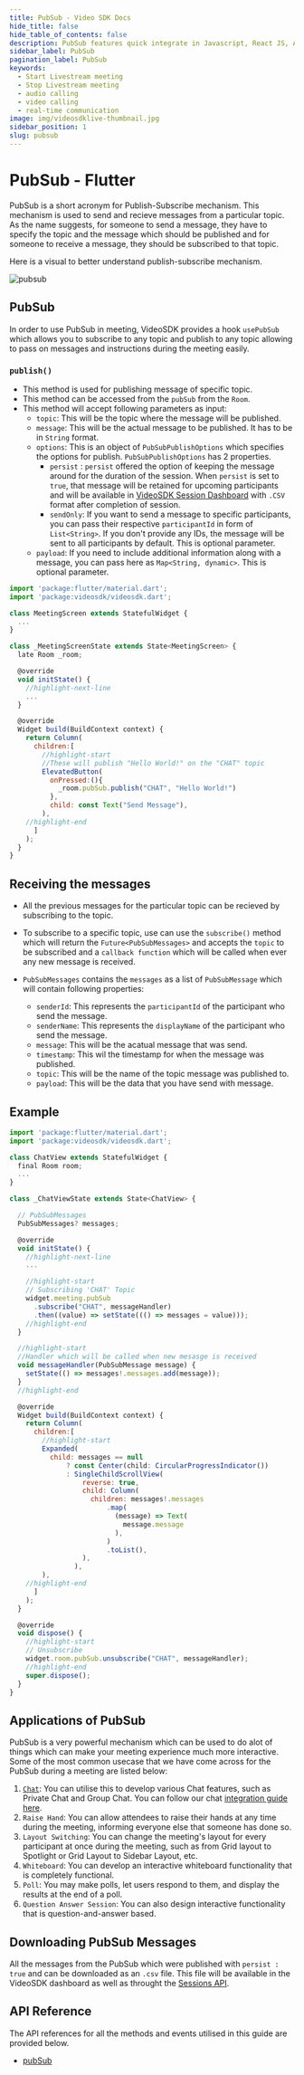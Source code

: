 ```yaml
---
title: PubSub - Video SDK Docs
hide_title: false
hide_table_of_contents: false
description: PubSub features quick integrate in Javascript, React JS, Android, IOS, React Native, Flutter with Video SDK to add live video & audio conferencing to your applications.
sidebar_label: PubSub
pagination_label: PubSub
keywords:
  - Start Livestream meeting
  - Stop Livestream meeting
  - audio calling
  - video calling
  - real-time communication
image: img/videosdklive-thumbnail.jpg
sidebar_position: 1
slug: pubsub
---
```


# PubSub - Flutter

PubSub is a short acronym for Publish-Subscribe mechanism. This mechanism is used to send and recieve messages from a particular topic. As the name suggests, for someone to send a message, they have to specify the topic and the message which should be published and for someone to receive a message, they should be subscribed to that topic.

Here is a visual to better understand publish-subscribe mechanism.

![pubsub](/img/pubsub.png)

## PubSub

In order to use PubSub in meeting, VideoSDK provides a hook `usePubSub` which allows you to subscribe to any topic and publish to any topic allowing to pass on messages and instructions during the meeting easily.

### `publish()`

- This method is used for publishing message of specific topic.
- This method can be accessed from the `pubSub` from the `Room`.
- This method will accept following parameters as input:
  - `topic`: This will be the topic where the message will be published.
  - `message`: This will be the actual message to be published. It has to be in `String` format.
  - `options`: This is an object of `PubSubPublishOptions` which specifies the options for publish. `PubSubPublishOptions` has 2 properties. 
    - `persist` : `persist` offered the option of keeping the message around for the duration of the session. When `persist` is set to `true`, that message will be retained for upcoming participants and will be available in [VideoSDK Session Dashboard](https://app.videosdk.live/meetings/sessions) with `.CSV` format after completion of session.
    - `sendOnly`: If you want to send a message to specific participants, you can pass their respective `participantId` in form of `List<String>`. If you don't provide any IDs, the message will be sent to all participants by default. This is optional parameter.
  - `payload`: If you need to include additional information along with a message, you can pass here as `Map<String, dynamic>`. This is optional parameter.


```js
import 'package:flutter/material.dart';
import 'package:videosdk/videosdk.dart';

class MeetingScreen extends StatefulWidget {
  ...
}

class _MeetingScreenState extends State<MeetingScreen> {
  late Room _room;

  @override
  void initState() {
    //highlight-next-line
    ...
  }

  @override
  Widget build(BuildContext context) {
    return Column(
      children:[
        //highlight-start
        //These will publish "Hello World!" on the "CHAT" topic
        ElevatedButton(
          onPressed:(){
            _room.pubSub.publish("CHAT", "Hello World!")
          },
          child: const Text("Send Message"),
        ),
    //highlight-end
      ]
    );
  }
}
```

## Receiving the messages

- All the previous messages for the particular topic can be recieved by subscribing to the topic.
- To subscribe to a specific topic, use can use the `subscribe()` method which will return the `Future<PubSubMessages>` and accepts the `topic` to be subscribed and a `callback function` which will be called when ever any new message is received.

- `PubSubMessages` contains the `messages` as a list of `PubSubMessage` which will contain following properties:
  - `senderId`: This represents the `participantId` of the participant who send the message.
  - `senderName`: This represents the `displayName` of the participant who send the message.
  - `message`: This will be the acatual message that was send.
  - `timestamp`: This wil the timestamp for when the message was published.
  - `topic`: This will be the name of the topic message was published to.
  - `payload`: This will be the data that you have send with message.

## Example

```js
import 'package:flutter/material.dart';
import 'package:videosdk/videosdk.dart';

class ChatView extends StatefulWidget {
  final Room room;
  ...
}

class _ChatViewState extends State<ChatView> {

  // PubSubMessages
  PubSubMessages? messages;

  @override
  void initState() {
    //highlight-next-line
    ...

    //highlight-start
    // Subscribing 'CHAT' Topic
    widget.meeting.pubSub
      .subscribe("CHAT", messageHandler)
      .then((value) => setState((() => messages = value)));
    //highlight-end
  }

  //highlight-start
  //Handler which will be called when new mesasge is received
  void messageHandler(PubSubMessage message) {
    setState(() => messages!.messages.add(message));
  }
  //highlight-end

  @override
  Widget build(BuildContext context) {
    return Column(
      children:[
        //highlight-start
        Expanded(
          child: messages == null
              ? const Center(child: CircularProgressIndicator())
              : SingleChildScrollView(
                  reverse: true,
                  child: Column(
                    children: messages!.messages
                        .map(
                          (message) => Text(
                            message.message
                          ),
                        )
                        .toList(),
                  ),
                ),
        ),
    //highlight-end
      ]
    );
  }

  @override
  void dispose() {
    //highlight-start
    // Unsubscribe
    widget.room.pubSub.unsubscribe("CHAT", messageHandler);
    //highlight-end
    super.dispose();
  }
}
```

## Applications of PubSub

PubSub is a very powerful mechanism which can be used to do alot of things which can make your meeting experience much more interactive. Some of the most common usecase that we have come across for the PubSub during a meeting are listed below:

1. [`Chat`](./chat-using-pubsub): You can utilise this to develop various Chat features, such as Private Chat and Group Chat. You can follow our chat [integration guide here](./chat-using-pubsub).
2. `Raise Hand`: You can allow attendees to raise their hands at any time during the meeting, informing everyone else that someone has done so.
3. `Layout Switching`: You can change the meeting's layout for every participant at once during the meeting, such as from Grid layout to Spotlight or Grid Layout to Sidebar Layout, etc.
4. `Whiteboard`: You can develop an interactive whiteboard functionality that is completely functional.
5. `Poll`: You may make polls, let users respond to them, and display the results at the end of a poll.
6. `Question Answer Session`: You can also design interactive functionality that is question-and-answer based.

## Downloading PubSub Messages

All the messages from the PubSub which were published with `persist : true` and can be downloaded as an `.csv` file. This file will be available in the VideoSDK dashboard as well as throught the [Sessions API](/api-reference/realtime-communication/fetch-session-using-sessionid).

## API Reference

The API references for all the methods and events utilised in this guide are provided below.

- [pubSub](/flutter/api/sdk-reference/pubsub-class/introduction)
